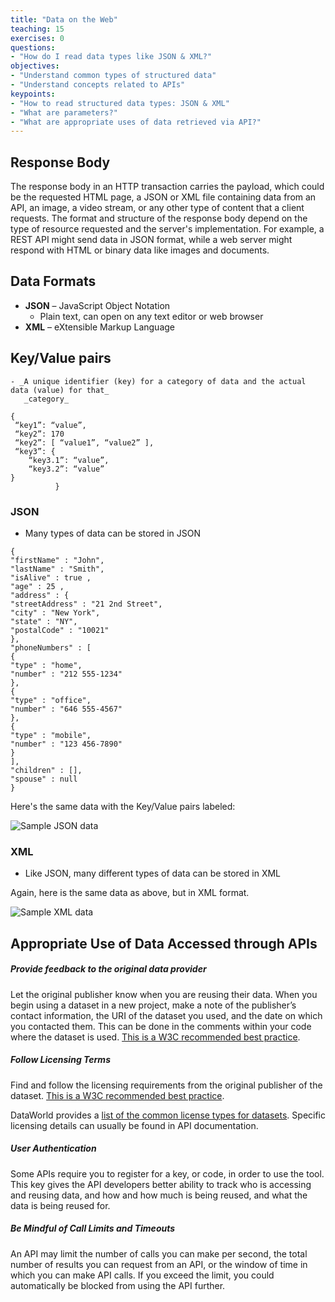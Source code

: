 ```yaml
---
title: "Data on the Web"
teaching: 15
exercises: 0
questions:
- "How do I read data types like JSON & XML?"
objectives:
- "Understand common types of structured data"
- "Understand concepts related to APIs"
keypoints:
- "How to read structured data types: JSON & XML"
- "What are parameters?"
- "What are appropriate uses of data retrieved via API?"
---
```

## Response Body

The response body in an HTTP transaction carries the payload, which could be the requested HTML page, a JSON or XML file containing data from an API, an image, a video stream, or any other type of content that a client requests.
The format and structure of the response body depend on the type of resource requested and the server's implementation. For example, a REST API might send data in JSON format, while a web server might respond with HTML or binary data like images and documents.

## Data Formats

- **JSON** – JavaScript Object Notation
  - Plain text, can open on any text editor or web browser
- **XML** – eXtensible Markup Language



## Key/Value pairs
    - _A unique identifier (key) for a category of data and the actual data (value) for that_
       _category_
```
{
 “key1”: “value”,
 “key2”: 170
 “key2”: [ “value1”, “value2” ],
 “key3”: {
    “key3.1”: “value”,
    “key3.2”: “value”
}
          }
```

### JSON
- Many types of data can be stored in JSON

```
{
"firstName" : "John",
"lastName" : "Smith",
"isAlive" : true ,
"age" : 25 ,
"address" : {
"streetAddress" : "21 2nd Street",
"city" : "New York",
"state" : "NY",
"postalCode" : "10021"
},
"phoneNumbers" : [
{
"type" : "home",
"number" : "212 555-1234"
},
{
"type" : "office",
"number" : "646 555-4567"
},
{
"type" : "mobile",
"number" : "123 456-7890"
}
],
"children" : [],
"spouse" : null
}
```

Here's the same data with the Key/Value pairs labeled:

![Sample JSON data](../assets/img/Slide06.png)

### XML
- Like JSON, many different types of data can be stored in XML

Again, here is the same data as above, but in XML format.

![Sample XML data](../assets/img/XML.jpg)


## Appropriate Use of Data Accessed through APIs

##### Provide feedback to the original data provider 
Let the original publisher know when you are reusing their data. When you begin using a dataset in a new project, make a note of the publisher’s contact information, the URI of the dataset you used, and the date on which you contacted them. This can be done in the comments within your code where the dataset is used. [This is a W3C recommended best practice](https://www.w3.org/TR/dwbp/#accessAPIs).

##### Follow Licensing Terms
Find and follow the licensing requirements from the original publisher of the dataset. [This is a W3C recommended best practice](https://www.w3.org/TR/dwbp/#accessAPIs).

DataWorld provides a [list of the common license types for datasets](https://help.data.world/hc/en-us/articles/115006114287-Common-license-types-for-datasets). Specific licensing details can usually be found in API documentation. 

##### User Authentication 
Some APIs require you to register for a key, or code, in order to use the tool. This key gives the API developers better ability to track who is accessing and reusing data, and how and how much is being reused, and what the data is being reused for.

##### Be Mindful of Call Limits and Timeouts
An API may limit the number of calls you can make per second, the total number of results you can request from an API, or the window of time in which you can make API calls. If you exceed the limit, you could automatically be blocked from using the API further. 
